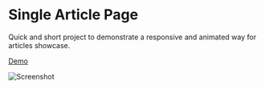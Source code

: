# Single Article Page

Quick and short project to demonstrate a responsive and animated way for articles showcase.

[Demo](https://jeremydang.github.io/single-article-page/)  

![Screenshot](images/screenshot.PNG)
